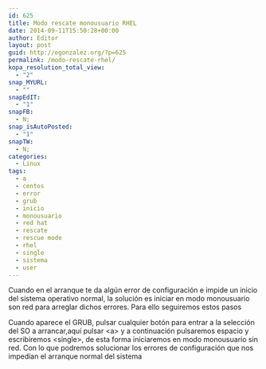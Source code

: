 ```yaml
---
id: 625
title: Modo rescate monousuario RHEL
date: 2014-09-11T15:50:28+00:00
author: Editor
layout: post
guid: http://egonzalez.org/?p=625
permalink: /modo-rescate-rhel/
kopa_resolution_total_view:
  - "2"
snap_MYURL:
  - ""
snapEdIT:
  - "1"
snapFB:
  - N;
snap_isAutoPosted:
  - "1"
snapTW:
  - N;
categories:
  - Linux
tags:
  - a
  - centos
  - error
  - grub
  - inicio
  - monousuario
  - red hat
  - rescate
  - rescue mode
  - rhel
  - single
  - sistema
  - user
---
```

Cuando en el arranque te da algún error de configuración e impide un inicio del sistema operativo normal, la solución es iniciar en modo monousuario son red para arreglar dichos errores. Para ello seguiremos estos pasos

Cuando aparece el GRUB, pulsar cualquier botón para entrar a la selección del SO a arrancar,aquí pulsar &lt;a&gt; y a continuación pulsaremos espacio y escribiremos &lt;single&gt;, de esta forma iniciaremos en modo monousuario sin red. Con lo que podremos solucionar los errores de configuración que nos impedían el arranque normal del sistema